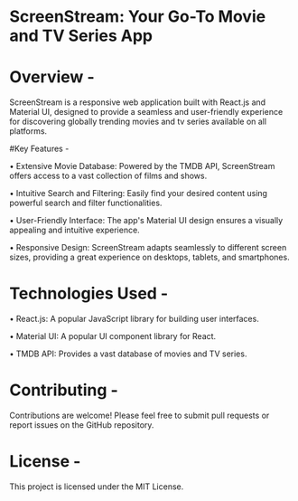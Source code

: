 # ScreenStream: Your Go-To Movie and TV Series App

# Overview - 

ScreenStream is a responsive web application built with React.js and Material UI, designed to provide a seamless and user-friendly experience for discovering globally trending movies and tv series available on all platforms.

#Key Features - 

•	Extensive Movie Database: Powered by the TMDB API, ScreenStream offers access to a vast collection of films and shows.

•	Intuitive Search and Filtering: Easily find your desired content using powerful search and filter functionalities.

•	User-Friendly Interface: The app's Material UI design ensures a visually appealing and intuitive experience.

•	Responsive Design: ScreenStream adapts seamlessly to different screen sizes, providing a great experience on desktops, tablets, and smartphones.

# Technologies Used - 

•	React.js: A popular JavaScript library for building user interfaces.

•	Material UI: A popular UI component library for React.

•	TMDB API: Provides a vast database of movies and TV series.

# Contributing -

Contributions are welcome! Please feel free to submit pull requests or report issues on the GitHub repository.

# License -

This project is licensed under the MIT License.
